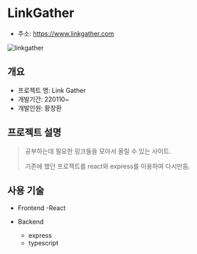 # LinkGather

- 주소: https://www.linkgather.com
  
![linkgather](https://user-images.githubusercontent.com/86486778/148679216-0d895bca-7499-4c67-9a80-93e295d7650c.png)

## 개요

* 프로젝트 명: Link Gather
* 개발기간: 220110~
* 개발인원: 황창환

## 프로젝트 설명

> 공부하는데 필요한 링크들을 모아서 올릴 수 있는 사이트.
>
> 기존에 했던 프로젝트를 react와 express를 이용하여 다시만듬.

## 사용 기술

- Frontend
  -React

- Backend
  - express
  - typescript



